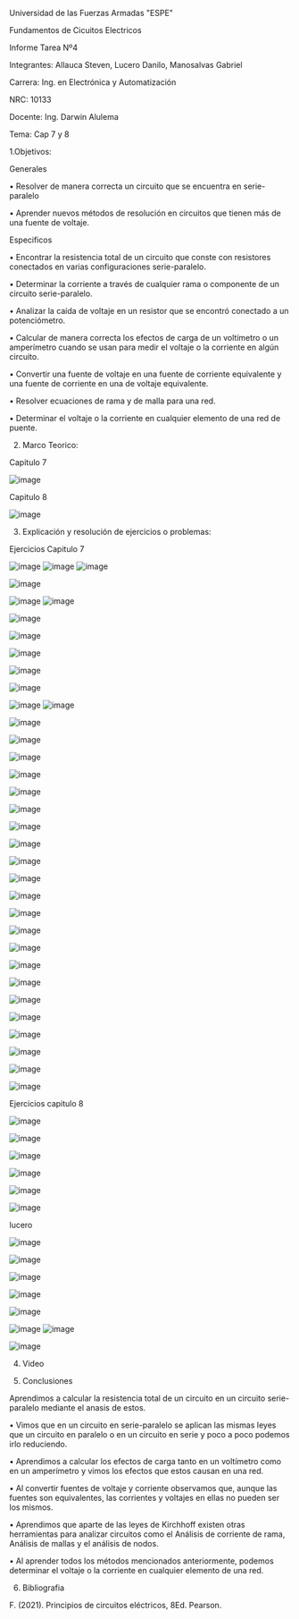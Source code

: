 Universidad de las Fuerzas Armadas "ESPE"

Fundamentos de Cicuitos Electricos

Informe Tarea Nº4

Integrantes: Allauca Steven, Lucero Danilo, Manosalvas Gabriel

Carrera: Ing. en Electrónica y Automatización

NRC: 10133

Docente: Ing. Darwin Alulema

Tema: Cap 7 y 8

1.Objetivos:

Generales

• Resolver de manera correcta un circuito que se encuentra en serie-paralelo

• Aprender nuevos métodos de resolución en circuitos que tienen más de una fuente de voltaje.

Especificos

• Encontrar la resistencia total de un circuito que conste con resistores conectados en varias configuraciones serie-paralelo.

• Determinar la corriente a través de cualquier rama o componente de un circuito serie-paralelo.

• Analizar la caída de voltaje en un resistor que se encontró conectado a un potenciómetro.

• Calcular de manera correcta los efectos de carga de un voltímetro o un amperímetro cuando se usan para medir el voltaje o la corriente en algún circuito.

• Convertir una fuente de voltaje en una fuente de corriente equivalente y una fuente de corriente en una de voltaje equivalente.

• Resolver ecuaciones de rama y de malla para una red.

• Determinar el voltaje o la corriente en cualquier elemento de una red de puente.

2. Marco Teorico:

Capitulo 7

![image](https://user-images.githubusercontent.com/94026628/146932557-18d77cbd-90e8-4eee-82d0-e26eb27cab47.png)

Capitulo 8

![image](https://user-images.githubusercontent.com/94026628/146932616-6a2cfcae-4ad5-418a-88df-97e658b7a4ba.png)

3. Explicación y resolución de ejercicios o problemas:

Ejercicios Capitulo 7

![image](https://user-images.githubusercontent.com/94026628/146933620-a79e448e-d743-43e9-aa1b-b0afaa4ac4ef.png)
![image](https://user-images.githubusercontent.com/94026628/146934346-016327ea-f2ec-4edf-8032-f5cae806940c.png)
![image](https://user-images.githubusercontent.com/94026628/146934424-552144a6-2070-494b-ad2e-64acaa84cf44.png)

![image](https://user-images.githubusercontent.com/94026628/146935041-4072f6ed-0f68-43e8-a988-77edf72416b2.png)


![image](https://user-images.githubusercontent.com/94026628/146935088-f14e9f5b-0cac-4018-8ae2-f13eec91456e.png)
![image](https://user-images.githubusercontent.com/94026628/146935143-1abd9207-a8a4-41b3-ba5d-0add3854d62e.png)

![image](https://user-images.githubusercontent.com/94026628/146935173-f5528677-8f9b-44b4-8854-7306591830c0.png)

![image](https://user-images.githubusercontent.com/94026628/146936065-5b707bca-c604-4d42-a180-42cd826f6953.png)

![image](https://user-images.githubusercontent.com/94026628/146936090-836c9abf-9d42-4f1d-acba-c29270b6203f.png)

![image](https://user-images.githubusercontent.com/94026628/146936126-fd2d614f-e7d4-4215-9053-ae3a44498887.png)

![image](https://user-images.githubusercontent.com/94026628/146936148-fc8e630e-9fb1-41a7-9f85-5226511c6f25.png)

![image](https://user-images.githubusercontent.com/94026628/146936393-b30eecbf-e8a9-494c-a39a-a6d345ae28c8.png)
![image](https://user-images.githubusercontent.com/94026628/146936467-413c4761-0210-49f7-9301-e7a677601325.png)

![image](https://user-images.githubusercontent.com/94026628/146936528-618b0c1e-465f-4f02-8517-acb4aaa7703d.png)

![image](https://user-images.githubusercontent.com/94026628/146936540-e76ccd03-a5b4-4698-bb84-fe0a184089a9.png)

![image](https://user-images.githubusercontent.com/94026628/146937372-6a2477d0-09c2-4536-a620-d3b752f1d8aa.png)

![image](https://user-images.githubusercontent.com/94026628/146937420-73a9684b-a95f-4c14-bea0-0762072d91a5.png)

![image](https://user-images.githubusercontent.com/94026628/146937483-67fb4a5e-4688-4c16-b85a-0ce00ba0ed7b.png)

![image](https://user-images.githubusercontent.com/94026628/146937505-164c5461-c96d-4893-91b8-1f487946cd56.png)

![image](https://user-images.githubusercontent.com/94026628/146937534-7fd4a0d8-8e6d-4e1a-8b39-633b8802b2a1.png)

![image](https://user-images.githubusercontent.com/94026628/146937560-f1cf7f34-5435-4853-b7f6-e1b914ab6d1d.png)

![image](https://user-images.githubusercontent.com/94026628/146937577-7ab258e9-a8c8-4864-a1d1-34ab0c2e2e9d.png)

![image](https://user-images.githubusercontent.com/94026628/146937597-2ffd10c7-71e6-4657-81c7-2d22b656e5fb.png)

![image](https://user-images.githubusercontent.com/94026628/146938245-e9a3085a-3d15-442b-bf7a-fa1fef6fb25d.png)

![image](https://user-images.githubusercontent.com/94026628/146938261-41be1fe8-2d2c-473f-bac4-e38ffaafa3cc.png)

![image](https://user-images.githubusercontent.com/94026628/146938288-e21462a2-b04c-4c33-a1fb-246ea48fad5f.png)

![image](https://user-images.githubusercontent.com/94026628/146938356-c5c790e6-a9fe-4bb5-90b1-01a3f9f759f9.png)

![image](https://user-images.githubusercontent.com/94026628/146938387-91fd47ad-0122-4023-b1e8-2491a2767e62.png)

![image](https://user-images.githubusercontent.com/94026628/146938403-331db15c-6b61-4558-a89f-72a1c6413930.png)

![image](https://user-images.githubusercontent.com/94026628/146938435-c0b35034-a2be-467b-9a4a-aefa858ed4f7.png)

![image](https://user-images.githubusercontent.com/94026628/146938469-35099a12-3fb1-46bd-a44a-9971b08f0bfd.png)

![image](https://user-images.githubusercontent.com/94026628/146938495-017fe3d7-eee4-44b4-bc26-be454a56653c.png)

![image](https://user-images.githubusercontent.com/94026628/146938509-f6e3c13c-9ea0-44a4-b216-1dac24feaf33.png)

![image](https://user-images.githubusercontent.com/94026628/146938532-cde2198d-acbe-4c2d-8836-bdd486caa04a.png)

![image](https://user-images.githubusercontent.com/94026628/146938548-6b8b1c53-dbb6-490e-bf92-c720fa37ae9f.png)

Ejercicios capitulo 8

![image](https://user-images.githubusercontent.com/94026628/146939386-e2d29032-1614-4c90-b726-2801e824bdbb.png)

![image](https://user-images.githubusercontent.com/94026628/146939470-d39171f7-2828-480b-bd6c-2c4ef4109616.png)

![image](https://user-images.githubusercontent.com/94026628/146939499-c7498b7d-e348-4a1d-babf-e2580e63add5.png)

![image](https://user-images.githubusercontent.com/94026628/146940308-05bb804d-11ba-4466-b056-3058a01f4913.png)

![image](https://user-images.githubusercontent.com/94026628/146940378-15a50329-6434-4f48-ac0a-fa99e38e7e57.png)

![image](https://user-images.githubusercontent.com/94026628/146940438-ca18ef1d-a9f8-494d-aeae-81850eb46bbb.png)

lucero


![image](https://user-images.githubusercontent.com/94026628/146941820-7d41af84-142b-4a28-bf0b-1805ea721e31.png)

![image](https://user-images.githubusercontent.com/94026628/146941834-a88ce434-cbbc-460d-89c8-cfcc09c926d6.png)

![image](https://user-images.githubusercontent.com/94026628/146941853-726f1e6f-ad97-4957-a773-8d552a1dc121.png)

![image](https://user-images.githubusercontent.com/94026628/146941869-9c7cef92-e97d-48a6-b211-59fabca2490c.png)

![image](https://user-images.githubusercontent.com/94026628/146941887-d0ee704c-7d2a-41d9-8f23-387e26140856.png)

![image](https://user-images.githubusercontent.com/94026628/146941911-59086072-1cbc-448c-9e8b-91b8bee46945.png)
![image](https://user-images.githubusercontent.com/94026628/146941934-950f454b-be9c-4fd0-b5db-a8ffc3bb5d33.png)

![image](https://user-images.githubusercontent.com/94026628/146941976-d31f92f3-4fc9-4129-874e-d6d8cdb3f93a.png)

4. Video

5. Conclusiones

Aprendimos a calcular la resistencia total de un circuito en un circuito serie-paralelo mediante el anasis de estos.

• Vimos que en un circuito en serie-paralelo se aplican las mismas leyes que un circuito en paralelo o en un circuito en serie y poco a poco podemos irlo reduciendo.

• Aprendimos a calcular los efectos de carga tanto en un voltímetro como en un amperímetro y vimos los efectos que estos causan en una red.

• Al convertir fuentes de voltaje y corriente observamos que, aunque las fuentes son equivalentes, las corrientes y voltajes en ellas no pueden ser los mismos.

• Aprendimos que aparte de las leyes de Kirchhoff existen otras herramientas para analizar circuitos como el Análisis de corriente de rama, Análisis de mallas y el análisis de nodos.

• Al aprender todos los métodos mencionados anteriormente, podemos determinar el voltaje o la corriente en cualquier elemento de una red.

6. Bibliografia 

F. (2021). Principios de circuitos eléctricos, 8Ed. Pearson.

